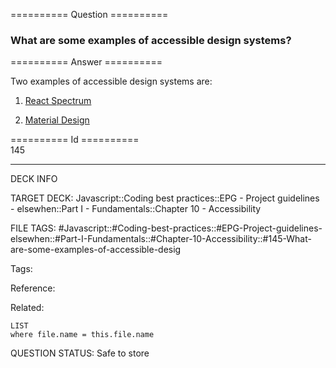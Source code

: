 ========== Question ==========  

### What are some examples of accessible design systems?  

========== Answer ==========  

Two examples of accessible design systems are:

1. [React Spectrum](https://react-spectrum.adobe.com/react-spectrum/)

2. [Material Design](https://material.io/design)

========== Id ==========  
145

---

DECK INFO

TARGET DECK: Javascript::Coding best practices::EPG - Project guidelines - elsewhen::Part I - Fundamentals::Chapter 10 - Accessibility

FILE TAGS: #Javascript::#Coding-best-practices::#EPG-Project-guidelines-elsewhen::#Part-I-Fundamentals::#Chapter-10-Accessibility::#145-What-are-some-examples-of-accessible-desig

Tags:

Reference:

Related:

```dataview
LIST
where file.name = this.file.name
```

QUESTION STATUS: Safe to store
